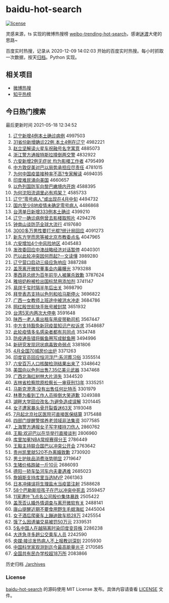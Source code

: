 # baidu-hot-search

[![license](https://img.shields.io/github/license/Arrackisarookie/baidu-hot-search)](https://github.com/Arrackisarookie/baidu-hot-search/blob/master/LICENSE)

灵感来源，ts 实现的微博热搜榜 [weibo-trending-hot-search](https://github.com/justjavac/weibo-trending-hot-search)，感谢[迷渡](https://github.com/justjavac)大佬的思路~

百度实时热搜，记录从 2020-12-09 14:02:03 开始的百度实时热搜。每小时抓取一次数据，按天[归档](./archives)。Python 实现。

## 相关项目
+ [微博热搜](https://github.com/Arrackisarookie/weibo-hot-search)
+ [知乎热榜](https://github.com/Arrackisarookie/zhihu-top-search)

## 今日热门搜索

<!-- Rank Begin -->

最后更新时间 2021-05-18 12:34:52

1. [辽宁新增4例本土确诊病例](http://www.baidu.com/baidu?cl=3&tn=SE_baiduhomet8_jmjb7mjw&rsv_dl=fyb_top&fr=top1000&wd=%C1%C9%C4%FE%D0%C2%D4%F64%C0%FD%B1%BE%CD%C1%C8%B7%D5%EF%B2%A1%C0%FD) 4997503
1. [31省份新增确诊22例 本土4例在辽宁](http://www.baidu.com/baidu?cl=3&tn=SE_baiduhomet8_jmjb7mjw&rsv_dl=fyb_top&fr=top1000&wd=31%CA%A1%B7%DD%D0%C2%D4%F6%C8%B7%D5%EF22%C0%FD%20%B1%BE%CD%C14%C0%FD%D4%DA%C1%C9%C4%FE) 4982221
1. [赵立坚解读火星车祝融号名字寓意](http://www.baidu.com/baidu?cl=3&tn=SE_baiduhomet8_jmjb7mjw&rsv_dl=fyb_top&fr=top1000&wd=%D5%D4%C1%A2%BC%E1%BD%E2%B6%C1%BB%F0%D0%C7%B3%B5%D7%A3%C8%DA%BA%C5%C3%FB%D7%D6%D4%A2%D2%E2) 4885073
1. [浙江警方通报特斯拉撞倒两交警](http://www.baidu.com/baidu?cl=3&tn=SE_baiduhomet8_jmjb7mjw&rsv_dl=fyb_top&fr=top1000&wd=%D5%E3%BD%AD%BE%AF%B7%BD%CD%A8%B1%A8%CC%D8%CB%B9%C0%AD%D7%B2%B5%B9%C1%BD%BD%BB%BE%AF) 4832922
1. [六安新增2例无症状 均为影楼工作者](http://www.baidu.com/baidu?cl=3&tn=SE_baiduhomet8_jmjb7mjw&rsv_dl=fyb_top&fr=top1000&wd=%C1%F9%B0%B2%D0%C2%D4%F62%C0%FD%CE%DE%D6%A2%D7%B4%20%BE%F9%CE%AA%D3%B0%C2%A5%B9%A4%D7%F7%D5%DF) 4795499
1. [中方敦促美对巴以局势承担应尽责任](http://www.baidu.com/baidu?cl=3&tn=SE_baiduhomet8_jmjb7mjw&rsv_dl=fyb_top&fr=top1000&wd=%D6%D0%B7%BD%B6%D8%B4%D9%C3%C0%B6%D4%B0%CD%D2%D4%BE%D6%CA%C6%B3%D0%B5%A3%D3%A6%BE%A1%D4%F0%C8%CE) 4781015
1. [为何中国疫苗接种率不高?专家解读](http://www.baidu.com/baidu?cl=3&tn=SE_baiduhomet8_jmjb7mjw&rsv_dl=fyb_top&fr=top1000&wd=%CE%AA%BA%CE%D6%D0%B9%FA%D2%DF%C3%E7%BD%D3%D6%D6%C2%CA%B2%BB%B8%DF%3F%D7%A8%BC%D2%BD%E2%B6%C1) 4694035
1. [印度难民涌向美国](http://www.baidu.com/baidu?cl=3&tn=SE_baiduhomet8_jmjb7mjw&rsv_dl=fyb_top&fr=top1000&wd=%D3%A1%B6%C8%C4%D1%C3%F1%D3%BF%CF%F2%C3%C0%B9%FA) 4660657
1. [以色列国防军向黎巴嫩境内开炮](http://www.baidu.com/baidu?cl=3&tn=SE_baiduhomet8_jmjb7mjw&rsv_dl=fyb_top&fr=top1000&wd=%D2%D4%C9%AB%C1%D0%B9%FA%B7%C0%BE%FC%CF%F2%C0%E8%B0%CD%C4%DB%BE%B3%C4%DA%BF%AA%C5%DA) 4588395
1. [为何沈阳流调里必有鸡架？](http://www.baidu.com/baidu?cl=3&tn=SE_baiduhomet8_jmjb7mjw&rsv_dl=fyb_top&fr=top1000&wd=%CE%AA%BA%CE%C9%F2%D1%F4%C1%F7%B5%F7%C0%EF%B1%D8%D3%D0%BC%A6%BC%DC%A3%BF) 4585733
1. [辽宁“零号病人”或出现在4月中旬](http://www.baidu.com/baidu?cl=3&tn=SE_baiduhomet8_jmjb7mjw&rsv_dl=fyb_top&fr=top1000&wd=%C1%C9%C4%FE%A1%B0%C1%E3%BA%C5%B2%A1%C8%CB%A1%B1%BB%F2%B3%F6%CF%D6%D4%DA4%D4%C2%D6%D0%D1%AE) 4494732
1. [国内至少8地疫情未确定零号病人](http://www.baidu.com/baidu?cl=3&tn=SE_baiduhomet8_jmjb7mjw&rsv_dl=fyb_top&fr=top1000&wd=%B9%FA%C4%DA%D6%C1%C9%D98%B5%D8%D2%DF%C7%E9%CE%B4%C8%B7%B6%A8%C1%E3%BA%C5%B2%A1%C8%CB) 4486868
1. [台湾单日新增333例本土确诊](http://www.baidu.com/baidu?cl=3&tn=SE_baiduhomet8_jmjb7mjw&rsv_dl=fyb_top&fr=top1000&wd=%CC%A8%CD%E5%B5%A5%C8%D5%D0%C2%D4%F6333%C0%FD%B1%BE%CD%C1%C8%B7%D5%EF) 4399210
1. [辽宁一确诊病例曾去影楼取照片](http://www.baidu.com/baidu?cl=3&tn=SE_baiduhomet8_jmjb7mjw&rsv_dl=fyb_top&fr=top1000&wd=%C1%C9%C4%FE%D2%BB%C8%B7%D5%EF%B2%A1%C0%FD%D4%F8%C8%A5%D3%B0%C2%A5%C8%A1%D5%D5%C6%AC) 4294276
1. [钟南山谈防范全球大流行](http://www.baidu.com/baidu?cl=3&tn=SE_baiduhomet8_jmjb7mjw&rsv_dl=fyb_top&fr=top1000&wd=%D6%D3%C4%CF%C9%BD%CC%B8%B7%C0%B7%B6%C8%AB%C7%F2%B4%F3%C1%F7%D0%D0) 4197680
1. [3000多万男性要打光棍?统计局回应](http://www.baidu.com/baidu?cl=3&tn=SE_baiduhomet8_jmjb7mjw&rsv_dl=fyb_top&fr=top1000&wd=3000%B6%E0%CD%F2%C4%D0%D0%D4%D2%AA%B4%F2%B9%E2%B9%F7%3F%CD%B3%BC%C6%BE%D6%BB%D8%D3%A6) 4091273
1. [新东方学而思等被北京市教委点名](http://www.baidu.com/baidu?cl=3&tn=SE_baiduhomet8_jmjb7mjw&rsv_dl=fyb_top&fr=top1000&wd=%D0%C2%B6%AB%B7%BD%D1%A7%B6%F8%CB%BC%B5%C8%B1%BB%B1%B1%BE%A9%CA%D0%BD%CC%CE%AF%B5%E3%C3%FB) 4047965
1. [六安增加4个中风险地区](http://www.baidu.com/baidu?cl=3&tn=SE_baiduhomet8_jmjb7mjw&rsv_dl=fyb_top&fr=top1000&wd=%C1%F9%B0%B2%D4%F6%BC%D34%B8%F6%D6%D0%B7%E7%CF%D5%B5%D8%C7%F8) 4045483
1. [发改委回应中澳战略经济对话暂停](http://www.baidu.com/baidu?cl=3&tn=SE_baiduhomet8_jmjb7mjw&rsv_dl=fyb_top&fr=top1000&wd=%B7%A2%B8%C4%CE%AF%BB%D8%D3%A6%D6%D0%B0%C4%D5%BD%C2%D4%BE%AD%BC%C3%B6%D4%BB%B0%D4%DD%CD%A3) 4040301
1. [巴以此轮冲突因何而起?一文读懂](http://www.baidu.com/baidu?cl=3&tn=SE_baiduhomet8_jmjb7mjw&rsv_dl=fyb_top&fr=top1000&wd=%B0%CD%D2%D4%B4%CB%C2%D6%B3%E5%CD%BB%D2%F2%BA%CE%B6%F8%C6%F0%3F%D2%BB%CE%C4%B6%C1%B6%AE) 3989280
1. [辽宁营口启动三级应急响应](http://www.baidu.com/baidu?cl=3&tn=SE_baiduhomet8_jmjb7mjw&rsv_dl=fyb_top&fr=top1000&wd=%C1%C9%C4%FE%D3%AA%BF%DA%C6%F4%B6%AF%C8%FD%BC%B6%D3%A6%BC%B1%CF%EC%D3%A6) 3887288
1. [盖茨离开微软董事会内幕曝光](http://www.baidu.com/baidu?cl=3&tn=SE_baiduhomet8_jmjb7mjw&rsv_dl=fyb_top&fr=top1000&wd=%B8%C7%B4%C4%C0%EB%BF%AA%CE%A2%C8%ED%B6%AD%CA%C2%BB%E1%C4%DA%C4%BB%C6%D8%B9%E2) 3793288
1. [墨西哥总统为百年前华人被屠杀致歉](http://www.baidu.com/baidu?cl=3&tn=SE_baiduhomet8_jmjb7mjw&rsv_dl=fyb_top&fr=top1000&wd=%C4%AB%CE%F7%B8%E7%D7%DC%CD%B3%CE%AA%B0%D9%C4%EA%C7%B0%BB%AA%C8%CB%B1%BB%CD%C0%C9%B1%D6%C2%C7%B8) 3787624
1. [雅培奶粉被检出国标禁用添加剂](http://www.baidu.com/baidu?cl=3&tn=SE_baiduhomet8_jmjb7mjw&rsv_dl=fyb_top&fr=top1000&wd=%D1%C5%C5%E0%C4%CC%B7%DB%B1%BB%BC%EC%B3%F6%B9%FA%B1%EA%BD%FB%D3%C3%CC%ED%BC%D3%BC%C1) 3741147
1. [易烊千玺时隔半年后出关](http://www.baidu.com/baidu?cl=3&tn=SE_baiduhomet8_jmjb7mjw&rsv_dl=fyb_top&fr=top1000&wd=%D2%D7%EC%C8%C7%A7%E7%F4%CA%B1%B8%F4%B0%EB%C4%EA%BA%F3%B3%F6%B9%D8) 3698790
1. [拜登表态支持以色列和哈马斯停火](http://www.baidu.com/baidu?cl=3&tn=SE_baiduhomet8_jmjb7mjw&rsv_dl=fyb_top&fr=top1000&wd=%B0%DD%B5%C7%B1%ED%CC%AC%D6%A7%B3%D6%D2%D4%C9%AB%C1%D0%BA%CD%B9%FE%C2%ED%CB%B9%CD%A3%BB%F0) 3696822
1. [广西一女教师上班途中被洪水冲走](http://www.baidu.com/baidu?cl=3&tn=SE_baiduhomet8_jmjb7mjw&rsv_dl=fyb_top&fr=top1000&wd=%B9%E3%CE%F7%D2%BB%C5%AE%BD%CC%CA%A6%C9%CF%B0%E0%CD%BE%D6%D0%B1%BB%BA%E9%CB%AE%B3%E5%D7%DF) 3684786
1. [网红殷世航快手账号被封禁](http://www.baidu.com/baidu?cl=3&tn=SE_baiduhomet8_jmjb7mjw&rsv_dl=fyb_top&fr=top1000&wd=%CD%F8%BA%EC%D2%F3%CA%C0%BA%BD%BF%EC%CA%D6%D5%CB%BA%C5%B1%BB%B7%E2%BD%FB) 3651932
1. [台湾5天内两次大停电](http://www.baidu.com/baidu?cl=3&tn=SE_baiduhomet8_jmjb7mjw&rsv_dl=fyb_top&fr=top1000&wd=%CC%A8%CD%E55%CC%EC%C4%DA%C1%BD%B4%CE%B4%F3%CD%A3%B5%E7) 3591648
1. [陕西一老人乘出租车用皮带勒司机](http://www.baidu.com/baidu?cl=3&tn=SE_baiduhomet8_jmjb7mjw&rsv_dl=fyb_top&fr=top1000&wd=%C9%C2%CE%F7%D2%BB%C0%CF%C8%CB%B3%CB%B3%F6%D7%E2%B3%B5%D3%C3%C6%A4%B4%F8%C0%D5%CB%BE%BB%FA) 3567447
1. [中方支持豁免新冠疫苗知识产权诉求](http://www.baidu.com/baidu?cl=3&tn=SE_baiduhomet8_jmjb7mjw&rsv_dl=fyb_top&fr=top1000&wd=%D6%D0%B7%BD%D6%A7%B3%D6%BB%ED%C3%E2%D0%C2%B9%DA%D2%DF%C3%E7%D6%AA%CA%B6%B2%FA%C8%A8%CB%DF%C7%F3) 3548687
1. [此轮疫情多名感染者都有共同点](http://www.baidu.com/baidu?cl=3&tn=SE_baiduhomet8_jmjb7mjw&rsv_dl=fyb_top&fr=top1000&wd=%B4%CB%C2%D6%D2%DF%C7%E9%B6%E0%C3%FB%B8%D0%C8%BE%D5%DF%B6%BC%D3%D0%B9%B2%CD%AC%B5%E3) 3534748
1. [防疫通告错将鲅鱼圈写成鱿鱼圈](http://www.baidu.com/baidu?cl=3&tn=SE_baiduhomet8_jmjb7mjw&rsv_dl=fyb_top&fr=top1000&wd=%B7%C0%D2%DF%CD%A8%B8%E6%B4%ED%BD%AB%F6%D1%D3%E3%C8%A6%D0%B4%B3%C9%F6%CF%D3%E3%C8%A6) 3494996
1. [新研究发现冠状病毒致命弱点](http://www.baidu.com/baidu?cl=3&tn=SE_baiduhomet8_jmjb7mjw&rsv_dl=fyb_top&fr=top1000&wd=%D0%C2%D1%D0%BE%BF%B7%A2%CF%D6%B9%DA%D7%B4%B2%A1%B6%BE%D6%C2%C3%FC%C8%F5%B5%E3) 3381806
1. [4月全国70城房价出炉](http://www.baidu.com/baidu?cl=3&tn=SE_baiduhomet8_jmjb7mjw&rsv_dl=fyb_top&fr=top1000&wd=4%D4%C2%C8%AB%B9%FA70%B3%C7%B7%BF%BC%DB%B3%F6%C2%AF) 3371263
1. [印度官员回应恒河浮尸:系河葬习俗](http://www.baidu.com/baidu?cl=3&tn=SE_baiduhomet8_jmjb7mjw&rsv_dl=fyb_top&fr=top1000&wd=%D3%A1%B6%C8%B9%D9%D4%B1%BB%D8%D3%A6%BA%E3%BA%D3%B8%A1%CA%AC%3A%CF%B5%BA%D3%D4%E1%CF%B0%CB%D7) 3355514
1. [六安百万人口核酸检测结果出来了](http://www.baidu.com/baidu?cl=3&tn=SE_baiduhomet8_jmjb7mjw&rsv_dl=fyb_top&fr=top1000&wd=%C1%F9%B0%B2%B0%D9%CD%F2%C8%CB%BF%DA%BA%CB%CB%E1%BC%EC%B2%E2%BD%E1%B9%FB%B3%F6%C0%B4%C1%CB) 3348642
1. [美国向以色列出售7.35亿美元武器](http://www.baidu.com/baidu?cl=3&tn=SE_baiduhomet8_jmjb7mjw&rsv_dl=fyb_top&fr=top1000&wd=%C3%C0%B9%FA%CF%F2%D2%D4%C9%AB%C1%D0%B3%F6%CA%DB7.35%D2%DA%C3%C0%D4%AA%CE%E4%C6%F7) 3347468
1. [广西北海红树林大片消失](http://www.baidu.com/baidu?cl=3&tn=SE_baiduhomet8_jmjb7mjw&rsv_dl=fyb_top&fr=top1000&wd=%B9%E3%CE%F7%B1%B1%BA%A3%BA%EC%CA%F7%C1%D6%B4%F3%C6%AC%CF%FB%CA%A7) 3344520
1. [吉林省检察院原检察长一审获刑13年](http://www.baidu.com/baidu?cl=3&tn=SE_baiduhomet8_jmjb7mjw&rsv_dl=fyb_top&fr=top1000&wd=%BC%AA%C1%D6%CA%A1%BC%EC%B2%EC%D4%BA%D4%AD%BC%EC%B2%EC%B3%A4%D2%BB%C9%F3%BB%F1%D0%CC13%C4%EA) 3335251
1. [马斯克澄清:没有出售任何比特币](http://www.baidu.com/baidu?cl=3&tn=SE_baiduhomet8_jmjb7mjw&rsv_dl=fyb_top&fr=top1000&wd=%C2%ED%CB%B9%BF%CB%B3%CE%C7%E5%3A%C3%BB%D3%D0%B3%F6%CA%DB%C8%CE%BA%CE%B1%C8%CC%D8%B1%D2) 3301979
1. [林墨为看到工作人员摔倒大笑道歉](http://www.baidu.com/baidu?cl=3&tn=SE_baiduhomet8_jmjb7mjw&rsv_dl=fyb_top&fr=top1000&wd=%C1%D6%C4%AB%CE%AA%BF%B4%B5%BD%B9%A4%D7%F7%C8%CB%D4%B1%CB%A4%B5%B9%B4%F3%D0%A6%B5%C0%C7%B8) 3249388
1. [湖畔大学回应改名:为避免造成误解](http://www.baidu.com/baidu?cl=3&tn=SE_baiduhomet8_jmjb7mjw&rsv_dl=fyb_top&fr=top1000&wd=%BA%FE%C5%CF%B4%F3%D1%A7%BB%D8%D3%A6%B8%C4%C3%FB%3A%CE%AA%B1%DC%C3%E2%D4%EC%B3%C9%CE%F3%BD%E2) 3201445
1. [女子遭家暴头骨开裂昏迷63天](http://www.baidu.com/baidu?cl=3&tn=SE_baiduhomet8_jmjb7mjw&rsv_dl=fyb_top&fr=top1000&wd=%C5%AE%D7%D3%D4%E2%BC%D2%B1%A9%CD%B7%B9%C7%BF%AA%C1%D1%BB%E8%C3%D463%CC%EC) 3193048
1. [7月起北京社区医院可直接医保结算](http://www.baidu.com/baidu?cl=3&tn=SE_baiduhomet8_jmjb7mjw&rsv_dl=fyb_top&fr=top1000&wd=7%D4%C2%C6%F0%B1%B1%BE%A9%C9%E7%C7%F8%D2%BD%D4%BA%BF%C9%D6%B1%BD%D3%D2%BD%B1%A3%BD%E1%CB%E3) 3175488
1. [四部门提醒警惕养老领域非法集资](http://www.baidu.com/baidu?cl=3&tn=SE_baiduhomet8_jmjb7mjw&rsv_dl=fyb_top&fr=top1000&wd=%CB%C4%B2%BF%C3%C5%CC%E1%D0%D1%BE%AF%CC%E8%D1%F8%C0%CF%C1%EC%D3%F2%B7%C7%B7%A8%BC%AF%D7%CA) 3077585
1. [上海警方通报女子写字楼持刀伤人](http://www.baidu.com/baidu?cl=3&tn=SE_baiduhomet8_jmjb7mjw&rsv_dl=fyb_top&fr=top1000&wd=%C9%CF%BA%A3%BE%AF%B7%BD%CD%A8%B1%A8%C5%AE%D7%D3%D0%B4%D7%D6%C2%A5%B3%D6%B5%B6%C9%CB%C8%CB) 2860762
1. [王毅:欢迎巴以在华举行直接谈判](http://www.baidu.com/baidu?cl=3&tn=SE_baiduhomet8_jmjb7mjw&rsv_dl=fyb_top&fr=top1000&wd=%CD%F5%D2%E3%3A%BB%B6%D3%AD%B0%CD%D2%D4%D4%DA%BB%AA%BE%D9%D0%D0%D6%B1%BD%D3%CC%B8%C5%D0) 2806960
1. [库里加冕NBA常规赛得分王](http://www.baidu.com/baidu?cl=3&tn=SE_baiduhomet8_jmjb7mjw&rsv_dl=fyb_top&fr=top1000&wd=%BF%E2%C0%EF%BC%D3%C3%E1NBA%B3%A3%B9%E6%C8%FC%B5%C3%B7%D6%CD%F5) 2786449
1. [王毅主持联合国巴以冲突公开会](http://www.baidu.com/baidu?cl=3&tn=SE_baiduhomet8_jmjb7mjw&rsv_dl=fyb_top&fr=top1000&wd=%CD%F5%D2%E3%D6%F7%B3%D6%C1%AA%BA%CF%B9%FA%B0%CD%D2%D4%B3%E5%CD%BB%B9%AB%BF%AA%BB%E1) 2763642
1. [贵州凯里就520不办离婚致歉](http://www.baidu.com/baidu?cl=3&tn=SE_baiduhomet8_jmjb7mjw&rsv_dl=fyb_top&fr=top1000&wd=%B9%F3%D6%DD%BF%AD%C0%EF%BE%CD520%B2%BB%B0%EC%C0%EB%BB%E9%D6%C2%C7%B8) 2730920
1. [男士护肤品消费涨势明显](http://www.baidu.com/baidu?cl=3&tn=SE_baiduhomet8_jmjb7mjw&rsv_dl=fyb_top&fr=top1000&wd=%C4%D0%CA%BF%BB%A4%B7%F4%C6%B7%CF%FB%B7%D1%D5%C7%CA%C6%C3%F7%CF%D4) 2719647
1. [生猪价格跌破一斤10元](http://www.baidu.com/baidu?cl=3&tn=SE_baiduhomet8_jmjb7mjw&rsv_dl=fyb_top&fr=top1000&wd=%C9%FA%D6%ED%BC%DB%B8%F1%B5%F8%C6%C6%D2%BB%BD%EF10%D4%AA) 2686093
1. [德阳一轿车坠河车内夫妻遇难](http://www.baidu.com/baidu?cl=3&tn=SE_baiduhomet8_jmjb7mjw&rsv_dl=fyb_top&fr=top1000&wd=%B5%C2%D1%F4%D2%BB%BD%CE%B3%B5%D7%B9%BA%D3%B3%B5%C4%DA%B7%F2%C6%DE%D3%F6%C4%D1) 2685023
1. [詹姆斯支持库里当选MVP](http://www.baidu.com/baidu?cl=3&tn=SE_baiduhomet8_jmjb7mjw&rsv_dl=fyb_top&fr=top1000&wd=%D5%B2%C4%B7%CB%B9%D6%A7%B3%D6%BF%E2%C0%EF%B5%B1%D1%A1MVP) 2661363
1. [日本冲绳误将生理盐水当疫苗注射](http://www.baidu.com/baidu?cl=3&tn=SE_baiduhomet8_jmjb7mjw&rsv_dl=fyb_top&fr=top1000&wd=%C8%D5%B1%BE%B3%E5%C9%FE%CE%F3%BD%AB%C9%FA%C0%ED%D1%CE%CB%AE%B5%B1%D2%DF%C3%E7%D7%A2%C9%E4) 2588628
1. [58个巴勒斯坦孩子在巴以冲突中死去](http://www.baidu.com/baidu?cl=3&tn=SE_baiduhomet8_jmjb7mjw&rsv_dl=fyb_top&fr=top1000&wd=58%B8%F6%B0%CD%C0%D5%CB%B9%CC%B9%BA%A2%D7%D3%D4%DA%B0%CD%D2%D4%B3%E5%CD%BB%D6%D0%CB%C0%C8%A5) 2559457
1. [11家遭叶飞点名公司股价集体暴跌](http://www.baidu.com/baidu?cl=3&tn=SE_baiduhomet8_jmjb7mjw&rsv_dl=fyb_top&fr=top1000&wd=11%BC%D2%D4%E2%D2%B6%B7%C9%B5%E3%C3%FB%B9%AB%CB%BE%B9%C9%BC%DB%BC%AF%CC%E5%B1%A9%B5%F8) 2505422
1. [盖茨否认婚外情调查与离开微软有关](http://www.baidu.com/baidu?cl=3&tn=SE_baiduhomet8_jmjb7mjw&rsv_dl=fyb_top&fr=top1000&wd=%B8%C7%B4%C4%B7%F1%C8%CF%BB%E9%CD%E2%C7%E9%B5%F7%B2%E9%D3%EB%C0%EB%BF%AA%CE%A2%C8%ED%D3%D0%B9%D8) 2488141
1. [唐山提醒近期不要食用野生毛蚶海虹](http://www.baidu.com/baidu?cl=3&tn=SE_baiduhomet8_jmjb7mjw&rsv_dl=fyb_top&fr=top1000&wd=%CC%C6%C9%BD%CC%E1%D0%D1%BD%FC%C6%DA%B2%BB%D2%AA%CA%B3%D3%C3%D2%B0%C9%FA%C3%AB%F2%C0%BA%A3%BA%E7) 2445004
1. [女子酒后爬豪车上蹦迪致车损28万](http://www.baidu.com/baidu?cl=3&tn=SE_baiduhomet8_jmjb7mjw&rsv_dl=fyb_top&fr=top1000&wd=%C5%AE%D7%D3%BE%C6%BA%F3%C5%C0%BA%C0%B3%B5%C9%CF%B1%C4%B5%CF%D6%C2%B3%B5%CB%F028%CD%F2) 2425554
1. [饿了么因诱骗交易被罚50万元](http://www.baidu.com/baidu?cl=3&tn=SE_baiduhomet8_jmjb7mjw&rsv_dl=fyb_top&fr=top1000&wd=%B6%F6%C1%CB%C3%B4%D2%F2%D3%D5%C6%AD%BD%BB%D2%D7%B1%BB%B7%A350%CD%F2%D4%AA) 2339531
1. [5名中国人在越隔离时染印度变异株](http://www.baidu.com/baidu?cl=3&tn=SE_baiduhomet8_jmjb7mjw&rsv_dl=fyb_top&fr=top1000&wd=5%C3%FB%D6%D0%B9%FA%C8%CB%D4%DA%D4%BD%B8%F4%C0%EB%CA%B1%C8%BE%D3%A1%B6%C8%B1%E4%D2%EC%D6%EA) 2286238
1. [大连急寻多趟公交乘车人员](http://www.baidu.com/baidu?cl=3&tn=SE_baiduhomet8_jmjb7mjw&rsv_dl=fyb_top&fr=top1000&wd=%B4%F3%C1%AC%BC%B1%D1%B0%B6%E0%CC%CB%B9%AB%BD%BB%B3%CB%B3%B5%C8%CB%D4%B1) 2242590
1. [央媒:接诊发热病人不上报教训深刻](http://www.baidu.com/baidu?cl=3&tn=SE_baiduhomet8_jmjb7mjw&rsv_dl=fyb_top&fr=top1000&wd=%D1%EB%C3%BD%3A%BD%D3%D5%EF%B7%A2%C8%C8%B2%A1%C8%CB%B2%BB%C9%CF%B1%A8%BD%CC%D1%B5%C9%EE%BF%CC) 2205930
1. [中国科学家观测到迄今最高能量光子](http://www.baidu.com/baidu?cl=3&tn=SE_baiduhomet8_jmjb7mjw&rsv_dl=fyb_top&fr=top1000&wd=%D6%D0%B9%FA%BF%C6%D1%A7%BC%D2%B9%DB%B2%E2%B5%BD%C6%F9%BD%F1%D7%EE%B8%DF%C4%DC%C1%BF%B9%E2%D7%D3) 2170585
1. [全国共有民办学校超18万所](http://www.baidu.com/baidu?cl=3&tn=SE_baiduhomet8_jmjb7mjw&rsv_dl=fyb_top&fr=top1000&wd=%C8%AB%B9%FA%B9%B2%D3%D0%C3%F1%B0%EC%D1%A7%D0%A3%B3%AC18%CD%F2%CB%F9) 2083866
<!-- Rank End -->

历史归档 [./archives](./archives)

### License

[baidu-hot-search](https://github.com/Arrackisarookie/baidu-hot-search) 的源码使用 MIT License 发布。具体内容请查看 [LICENSE](./LICENSE) 文件。
